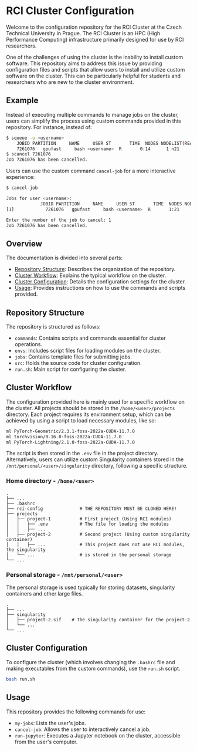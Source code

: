 # RCI Cluster Configuration

Welcome to the configuration repository for the RCI Cluster at the Czech Technical University in Prague. The RCI Cluster is an HPC (High Performance Computing) infrastructure primarily designed for use by RCI researchers.

One of the challenges of using the cluster is the inability to install custom software. This repository aims to address this issue by providing configuration files and scripts that allow users to install and utilize custom software on the cluster. This can be particularly helpful for students and researchers who are new to the cluster environment.

## Example

Instead of executing multiple commands to manage jobs on the cluster, users can simplify the process using custom commands provided in this repository. For instance, instead of:

```bash
$ squeue -u <username>
    JOBID PARTITION     NAME     USER ST       TIME  NODES NODELIST(REASON)
    7261076   gpufast     bash <username>  R       0:14      1 n21
$ scancel 7261076
Job 7261076 has been cancelled.
```
Users can use the custom command `cancel-job` for a more interactive experience:

```bash
$ cancel-job

Jobs for user <username>:
             JOBID PARTITION     NAME     USER ST       TIME  NODES NODELIST(REASON)
[1]            7261076   gpufast     bash <username>  R       1:21      1 n21

Enter the number of the job to cancel: 1
Job 7261076 has been cancelled.
```

## Overview

The documentation is divided into several parts:

- [Repository Structure](#repository-structure): Describes the organization of the repository.
- [Cluster Workflow](#cluster-workflow): Explains the typical workflow on the cluster.
- [Cluster Configuration](#cluster-configuration): Details the configuration settings for the cluster.
- [Usage](#usage): Provides instructions on how to use the commands and scripts provided.

## Repository Structure

The repository is structured as follows:

- `commands`: Contains scripts and commands essential for cluster operations.
- `envs`: Includes script files for loading modules on the cluster.
- `jobs`: Contains template files for submitting jobs.
- `src`: Holds the source code for cluster configuration.
- `run.sh`: Main script for configuring the cluster.

## Cluster Workflow

The configuration provided here is mainly used for a specific workflow on the cluster. All projects should be stored in the `/home/<user>/projects` directory. Each project requires its environment setup, which can be achieved by using a script to load necessary modules, like so:

```bash
ml PyTorch-Geometric/2.3.1-foss-2022a-CUDA-11.7.0
ml torchvision/0.16.0-foss-2022a-CUDA-11.7.0
ml PyTorch-Lightning/2.1.0-foss-2022a-CUDA-11.7.0
```

The script is then stored in the `.env` file in the project directory. Alternatively, users can utilize custom Singularity containers stored in the `/mnt/personal/<user>/singularity` directory, following a specific structure.

### Home directory - `/home/<user>`

    .
    ├── ...
    ├── .bashrc
    ├── rci-config              # THE REPOSITORY MUST BE CLONED HERE!
    ├── projects
    │   ├── project-1           # First project (Using RCI modules)
    │   │   ├── .env            # The file for loading the modules
    │   │   ├── ...
    │   ├── project-2           # Second project (Using custom singularity container)
    │   │   ├── ...             # This project does not use RCI modules, the singularity 
    │   └── ...                 # is stored in the personal storage
    └── ...

### Personal storage - `/mnt/personal/<user>`

The personal storage is used typically for storing datasets, singularity containers and other large files.

    .
    ├── ...
    ├── singularity
    │   ├── project-2.sif    # The singularity container for the project-2
    │   └── ...
    └── ...

## Cluster Configuration

To configure the cluster (which involves changing the `.bashrc` file and making executables from the custom commands), use the `run.sh` script.

```bash
bash run.sh
```

## Usage

This repository provides the following commands for use:

- `my-jobs`: Lists the user's jobs.
- `cancel-job`: Allows the user to interactively cancel a job.
- `run-jupyter`: Executes a Jupyter notebook on the cluster, accessible from the user's computer.